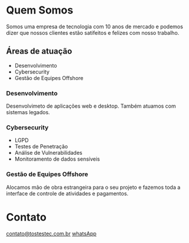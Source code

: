 # Quem Somos

Somos uma empresa de tecnologia com 10 anos de mercado e podemos dizer que nossos clientes estão satifeitos e felizes com nosso trabalho.

## Áreas de atuação

- Desenvolvimento
- Cybersecurity
- Gestão de Equipes Offshore

### Desenvolvimento
Desenvolvimeto de aplicações web e desktop. Também atuamos com sistemas legados.

### Cybersecurity
- LGPD
- Testes de Penetração
- Análise de Vulnerabilidades
- Monitoramento de dados sensíveis

### Gestão de Equipes Offshore
Alocamos mão de obra estrangeira para o seu projeto e fazemos toda a interface de controle de atividades e pagamentos.

# Contato
contato@tostestec.com.br
[whatsApp](https://wa.me/5521991385120)
